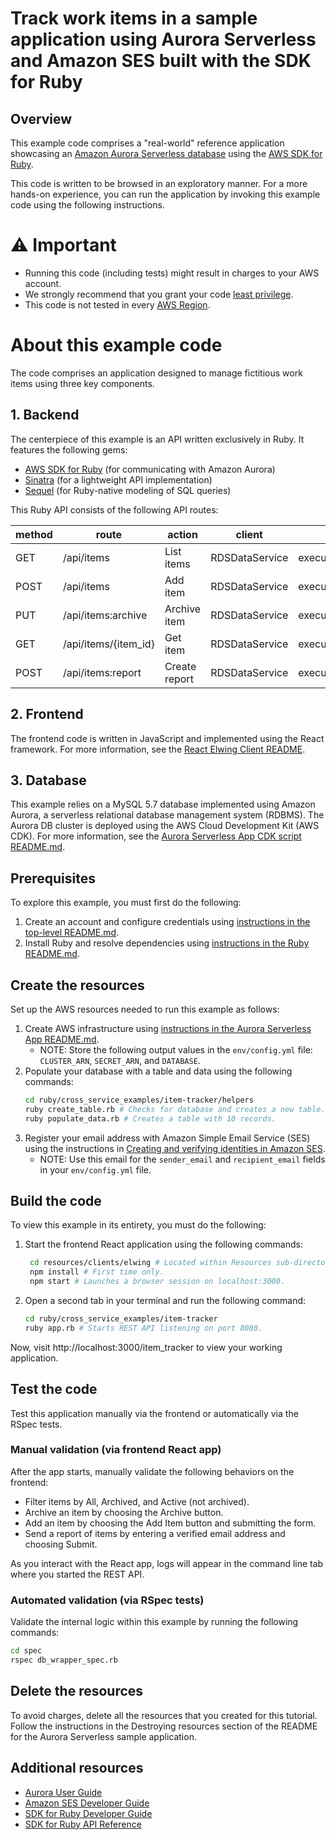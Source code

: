 # Track work items in a sample application using Aurora Serverless and Amazon SES built with the SDK for Ruby

## Overview
This example code comprises a "real-world" reference application showcasing an [Amazon Aurora Serverless database](https://docs.aws.amazon.com/AmazonRDS/latest/AuroraUserGuide/CHAP_AuroraOverview.html) using the [AWS SDK for Ruby](https://docs.aws.amazon.com/sdk-for-ruby/v3/developer-guide/welcome.html).

This code is written to be browsed in an exploratory manner.
For a more hands-on experience, you can run the application by invoking this example code using the following instructions.

# ⚠️ Important
* Running this code (including tests) might result in charges to your AWS account.
* We strongly recommend that you grant your code [least privilege](https://docs.aws.amazon.com/IAM/latest/UserGuide/best-practices.html#grant-least-privilege).
* This code is not tested in every [AWS Region](https://aws.amazon.com/about-aws/global-infrastructure/regional-product-services).

# About this example code
The code comprises an application designed to manage fictitious work items using three key components.

## 1. Backend
The centerpiece of this example is an API written exclusively in Ruby. It features the following gems:
* [AWS SDK for Ruby](https://docs.aws.amazon.com/sdk-for-ruby/v3/developer-guide/welcome.html) (for communicating with Amazon Aurora)
* [Sinatra](https://sinatrarb.com/intro.html) (for a lightweight API implementation)
* [Sequel](https://sequel.jeremyevans.net/) (for Ruby-native modeling of SQL queries)

This Ruby API consists of the following API routes:

|method              | route                |action        | client             |function                |
|--------------------|----------------------|--------------|--------------------|------------------------|
|GET                 | /api/items           |List items    | RDSDataService     |execute_statement(*SQL*)|
|POST                | /api/items           |Add item      | RDSDataService     |execute_statement(*SQL*)|
|PUT                 | /api/items:archive   |Archive item  | RDSDataService     |execute_statement(*SQL*)|
|GET                 | /api/items/{item_id} |Get item      | RDSDataService     |execute_statement(*SQL*)|
|POST                | /api/items:report    |Create report | RDSDataService     |execute_statement(*SQL*)|

## 2. Frontend
The frontend code is written in JavaScript and implemented using the React framework.
For more information, see the [React Elwing Client README](../../../resources/clients/react/elwing/README.md).

## 3. Database
This example relies on a MySQL 5.7 database implemented using Amazon Aurora, a serverless relational database management system (RDBMS).
The Aurora DB cluster is deployed using the AWS Cloud Development Kit (AWS CDK).
For more information, see the [Aurora Serverless App CDK script README.md](../../../resources/cdk/aurora_serverless_app/README.md).

## Prerequisites
To explore this example, you must first do the following:
1. Create an account and configure credentials using [instructions in the top-level README.md](../../../README.md#invoke-example-code).
2. Install Ruby and resolve dependencies using [instructions in the Ruby README.md](../../../ruby/README.md).

## Create the resources
Set up the AWS resources needed to run this example as follows:
1. Create AWS infrastructure using [instructions in the Aurora Serverless App README.md](../../../resources/cdk/aurora_serverless_app/README.md).
   * NOTE: Store the following output values in the `env/config.yml` file: `CLUSTER_ARN`, `SECRET_ARN`, and `DATABASE`.
2. Populate your database with a table and data using the following commands:
     ```bash
     cd ruby/cross_service_examples/item-tracker/helpers
     ruby create_table.rb # Checks for database and creates a new table.
     ruby populate_data.rb # Creates a table with 10 records.
     ```
3. Register your email address with Amazon Simple Email Service (SES) using the instructions in [Creating and verifying identities in Amazon SES](https://docs.aws.amazon.com/ses/latest/dg/creating-identities.html).
   * NOTE: Use this email for the `sender_email` and `recipient_email` fields in your `env/config.yml` file.

## Build the code
To view this example in its entirety, you must do the following:
1. Start the frontend React application using the following commands:
    ```bash
     cd resources/clients/elwing # Located within Resources sub-directory.
     npm install # First time only.
     npm start # Launches a browser session on localhost:3000.
    ```
2. Open a second tab in your terminal and run the following command:
    ```bash
    cd ruby/cross_service_examples/item-tracker
    ruby app.rb # Starts REST API listening on port 8080.
    ```
Now, visit http://localhost:3000/item_tracker to view your working application.

## Test the code
Test this application manually via the frontend or automatically via the RSpec tests.

### Manual validation (via frontend React app)
After the app starts, manually validate the following behaviors on the frontend:
* Filter items by All, Archived, and Active (not archived).
* Archive an item by choosing the Archive button.
* Add an item by choosing the Add Item button and submitting the form.
* Send a report of items by entering a verified email address and choosing Submit.

As you interact with the React app, logs will appear in the command line tab where you started the REST API.

### Automated validation (via RSpec tests)
Validate the internal logic within this example by running the following commands:
```bash
cd spec
rspec db_wrapper_spec.rb
```

## Delete the resources

To avoid charges, delete all the resources that you created for this tutorial. Follow the instructions in the Destroying resources section of the README for the Aurora Serverless sample application.

## Additional resources
* [Aurora User Guide](https://docs.aws.amazon.com/AmazonRDS/latest/AuroraUserGuide/CHAP_AuroraOverview.html)
* [Amazon SES Developer Guide](https://docs.aws.amazon.com/ses/latest/dg/Welcome.html)
* [SDK for Ruby Developer Guide](https://docs.aws.amazon.com/sdk-for-ruby/v3/developer-guide/welcome.html)
* [SDK for Ruby API Reference](https://docs.aws.amazon.com/sdk-for-ruby/v3/api/)
